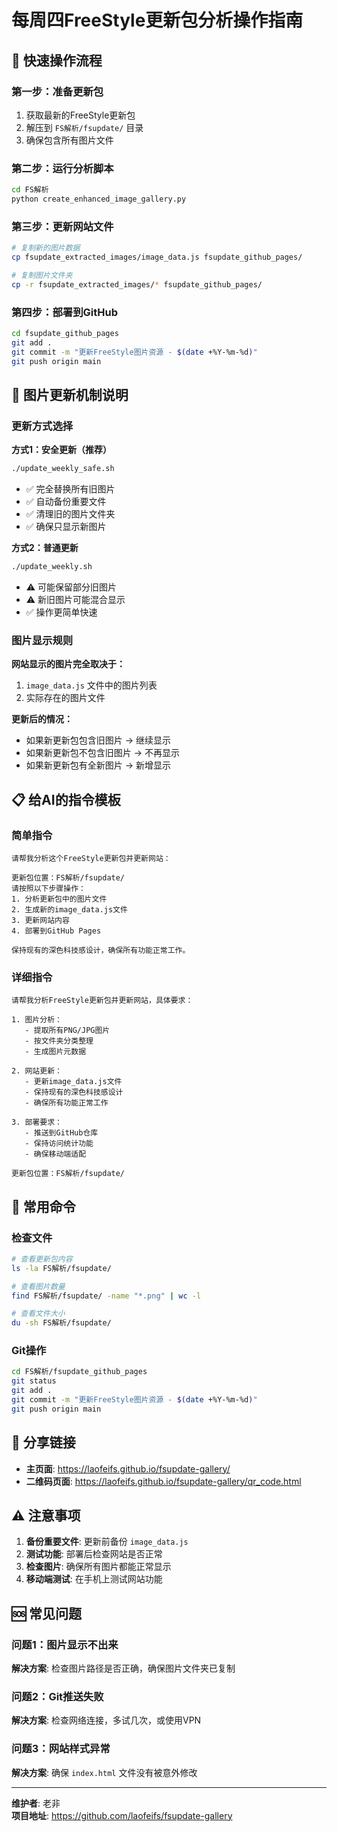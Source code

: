 # 每周四FreeStyle更新包分析操作指南

## 🚀 快速操作流程

### 第一步：准备更新包
1. 获取最新的FreeStyle更新包
2. 解压到 `FS解析/fsupdate/` 目录
3. 确保包含所有图片文件

### 第二步：运行分析脚本
```bash
cd FS解析
python create_enhanced_image_gallery.py
```

### 第三步：更新网站文件
```bash
# 复制新的图片数据
cp fsupdate_extracted_images/image_data.js fsupdate_github_pages/

# 复制图片文件夹
cp -r fsupdate_extracted_images/* fsupdate_github_pages/
```

### 第四步：部署到GitHub
```bash
cd fsupdate_github_pages
git add .
git commit -m "更新FreeStyle图片资源 - $(date +%Y-%m-%d)"
git push origin main
```

## 🔄 图片更新机制说明

### 更新方式选择

**方式1：安全更新（推荐）**
```bash
./update_weekly_safe.sh
```
- ✅ 完全替换所有旧图片
- ✅ 自动备份重要文件
- ✅ 清理旧的图片文件夹
- ✅ 确保只显示新图片

**方式2：普通更新**
```bash
./update_weekly.sh
```
- ⚠️ 可能保留部分旧图片
- ⚠️ 新旧图片可能混合显示
- ✅ 操作更简单快速

### 图片显示规则

**网站显示的图片完全取决于：**
1. `image_data.js` 文件中的图片列表
2. 实际存在的图片文件

**更新后的情况：**
- 如果新更新包包含旧图片 → 继续显示
- 如果新更新包不包含旧图片 → 不再显示
- 如果新更新包有全新图片 → 新增显示

## 📋 给AI的指令模板

### 简单指令
```
请帮我分析这个FreeStyle更新包并更新网站：

更新包位置：FS解析/fsupdate/
请按照以下步骤操作：
1. 分析更新包中的图片文件
2. 生成新的image_data.js文件
3. 更新网站内容
4. 部署到GitHub Pages

保持现有的深色科技感设计，确保所有功能正常工作。
```

### 详细指令
```
请帮我分析FreeStyle更新包并更新网站，具体要求：

1. 图片分析：
   - 提取所有PNG/JPG图片
   - 按文件夹分类整理
   - 生成图片元数据

2. 网站更新：
   - 更新image_data.js文件
   - 保持现有的深色科技感设计
   - 确保所有功能正常工作

3. 部署要求：
   - 推送到GitHub仓库
   - 保持访问统计功能
   - 确保移动端适配

更新包位置：FS解析/fsupdate/
```

## 🔧 常用命令

### 检查文件
```bash
# 查看更新包内容
ls -la FS解析/fsupdate/

# 查看图片数量
find FS解析/fsupdate/ -name "*.png" | wc -l

# 查看文件大小
du -sh FS解析/fsupdate/
```

### Git操作
```bash
cd FS解析/fsupdate_github_pages
git status
git add .
git commit -m "更新FreeStyle图片资源 - $(date +%Y-%m-%d)"
git push origin main
```

## 📱 分享链接

- **主页面**: https://laofeifs.github.io/fsupdate-gallery/
- **二维码页面**: https://laofeifs.github.io/fsupdate-gallery/qr_code.html

## ⚠️ 注意事项

1. **备份重要文件**: 更新前备份 `image_data.js`
2. **测试功能**: 部署后检查网站是否正常
3. **检查图片**: 确保所有图片都能正常显示
4. **移动端测试**: 在手机上测试网站功能

## 🆘 常见问题

### 问题1：图片显示不出来
**解决方案**: 检查图片路径是否正确，确保图片文件夹已复制

### 问题2：Git推送失败
**解决方案**: 检查网络连接，多试几次，或使用VPN

### 问题3：网站样式异常
**解决方案**: 确保 `index.html` 文件没有被意外修改

---

**维护者**: 老非  
**项目地址**: https://github.com/laofeifs/fsupdate-gallery 
